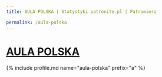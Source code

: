 ```yaml
---
title: AULA POLSKA | Statystyki patronite.pl | Patromierz

permalink: /aula-polska
---
```


# [AULA POLSKA](https://patronite.pl/aula-polska)

{% include profile.md name="aula-polska" prefix="a" %}

